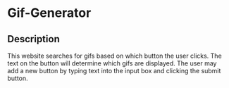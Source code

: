 # Gif-Generator

## Description

This website searches for gifs based on which button the user clicks. The text on the button will determine which gifs are displayed. The user may add a new button by typing text into the input box and clicking the submit button.